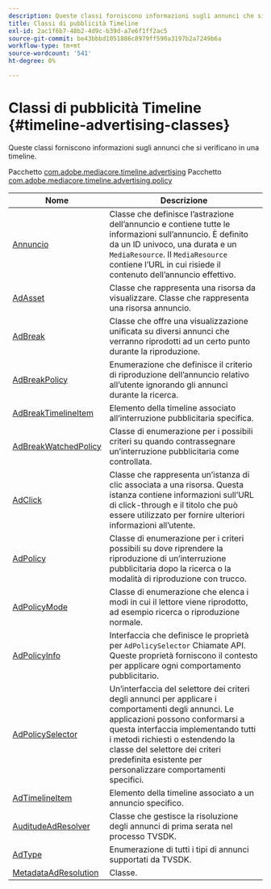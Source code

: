 ```yaml
---
description: Queste classi forniscono informazioni sugli annunci che si verificano in una timeline.
title: Classi di pubblicità Timeline
exl-id: 2ac1f6b7-48b2-4d9c-b39d-a7e6f1ff2ac5
source-git-commit: be43bbbd1051886c8979ff590a3197b2a7249b6a
workflow-type: tm+mt
source-wordcount: '541'
ht-degree: 0%

---
```


# Classi di pubblicità Timeline {#timeline-advertising-classes}

Queste classi forniscono informazioni sugli annunci che si verificano in una timeline.

Pacchetto [com.adobe.mediacore.timeline.advertising](https://help.adobe.com/en_US/primetime/api/psdk/asdoc-dhls_1.4/com/adobe/mediacore/timeline/advertising/package-detail.html)
Pacchetto [com.adobe.mediacore.timeline.advertising.policy](https://help.adobe.com/en_US/primetime/api/psdk/asdoc-dhls_1.4/com/adobe/mediacore/timeline/advertising/policy/package-detail.html)

| Nome | Descrizione |
|---|---|
| [Annuncio](https://help.adobe.com/en_US/primetime/api/psdk/asdoc-dhls_1.4/com/adobe/mediacore/timeline/advertising/Ad.html) | Classe che definisce l’astrazione dell’annuncio e contiene tutte le informazioni sull’annuncio. È definito da un ID univoco, una durata e un `MediaResource`. Il `MediaResource` contiene l’URL in cui risiede il contenuto dell’annuncio effettivo. |
| [AdAsset](https://help.adobe.com/en_US/primetime/api/psdk/asdoc-dhls_1.4/com/adobe/mediacore/timeline/advertising/AdAsset.html) | Classe che rappresenta una risorsa da visualizzare. Classe che rappresenta una risorsa annuncio. |
| [AdBreak](https://help.adobe.com/en_US/primetime/api/psdk/asdoc-dhls_1.4/com/adobe/mediacore/timeline/advertising/AdBreak.html) | Classe che offre una visualizzazione unificata su diversi annunci che verranno riprodotti ad un certo punto durante la riproduzione. |
| [AdBreakPolicy](https://help.adobe.com/en_US/primetime/api/psdk/asdoc-dhls_1.4/com/adobe/mediacore/timeline/advertising/policy/AdBreakPolicy.html) | Enumerazione che definisce il criterio di riproduzione dell’annuncio relativo all’utente ignorando gli annunci durante la ricerca. |
| [AdBreakTimelineItem](https://help.adobe.com/en_US/primetime/api/psdk/asdoc-dhls_1.4/com/adobe/mediacore/timeline/advertising/AdBreakTimelineItem.html) | Elemento della timeline associato all’interruzione pubblicitaria specifica. |
| [AdBreakWatchedPolicy](https://help.adobe.com/en_US/primetime/api/psdk/asdoc-dhls_1.4/com/adobe/mediacore/timeline/advertising/policy/AdBreakWatchedPolicy.html) | Classe di enumerazione per i possibili criteri su quando contrassegnare un’interruzione pubblicitaria come controllata. |
| [AdClick](https://help.adobe.com/en_US/primetime/api/psdk/asdoc-dhls_1.4/com/adobe/mediacore/timeline/advertising/AdClick.html) | Classe che rappresenta un’istanza di clic associata a una risorsa. Questa istanza contiene informazioni sull’URL di click-through e il titolo che può essere utilizzato per fornire ulteriori informazioni all’utente. |
| [AdPolicy](https://help.adobe.com/en_US/primetime/api/psdk/asdoc-dhls_1.4/com/adobe/mediacore/timeline/advertising/policy/AdPolicy.html) | Classe di enumerazione per i criteri possibili su dove riprendere la riproduzione di un’interruzione pubblicitaria dopo la ricerca o la modalità di riproduzione con trucco. |
| [AdPolicyMode](https://help.adobe.com/en_US/primetime/api/psdk/asdoc-dhls_1.4/com/adobe/mediacore/timeline/advertising/policy/AdPolicyMode.html) | Classe di enumerazione che elenca i modi in cui il lettore viene riprodotto, ad esempio ricerca o riproduzione normale. |
| [AdPolicyInfo](https://help.adobe.com/en_US/primetime/api/psdk/asdoc-dhls_1.4/com/adobe/mediacore/timeline/advertising/policy/AdPolicySelector.html) | Interfaccia che definisce le proprietà per `AdPolicySelector` Chiamate API. Queste proprietà forniscono il contesto per applicare ogni comportamento pubblicitario. |
| [AdPolicySelector](https://help.adobe.com/en_US/primetime/api/psdk/asdoc-dhls_1.4/com/adobe/mediacore/timeline/advertising/policy/AdPolicySelector.html) | Un’interfaccia del selettore dei criteri degli annunci per applicare i comportamenti degli annunci. Le applicazioni possono conformarsi a questa interfaccia implementando tutti i metodi richiesti o estendendo la classe del selettore dei criteri predefinita esistente per personalizzare comportamenti specifici. |
| [AdTimelineItem](https://help.adobe.com/en_US/primetime/api/psdk/asdoc-dhls_1.4/com/adobe/mediacore/timeline/advertising/AdTimelineItem.html) | Elemento della timeline associato a un annuncio specifico. |
| [AuditudeAdResolver](https://help.adobe.com/en_US/primetime/api/psdk/asdoc-dhls_1.4/com/adobe/mediacore/timeline/advertising/AuditudeAdResolver.html) | Classe che gestisce la risoluzione degli annunci di prima serata nel processo TVSDK. |
| [AdType](https://help.adobe.com/en_US/primetime/api/psdk/asdoc-dhls_1.4/com/adobe/mediacore/timeline/advertising/AdType.html) | Enumerazione di tutti i tipi di annunci supportati da TVSDK. |
| [MetadataAdResolution](https://help.adobe.com/en_US/primetime/api/psdk/asdoc-dhls_1.4/com/adobe/mediacore/timeline/advertising/MetadataAdResolver.html) | Classe. |
